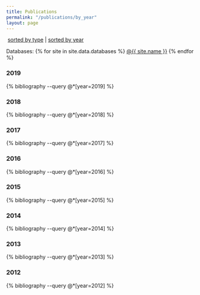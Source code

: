 ```yaml
---
title: Publications
permalink: "/publications/by_year"
layout: page
---
```


<p><i class="fa fa-sort"></i>&nbsp;<a href="/publications">sorted by type</a> | <a href="/publications/by_year.html">sorted by year</a></p>

<p>
Databases:
{% for site in site.data.databases %}
<a href="{{ site.url }}" target="_blank">@{{ site.name }}</a>
{% endfor %}
</p>

### 2019

{% bibliography --query @*[year=2019] %}

### 2018

{% bibliography --query @*[year=2018] %}

### 2017

{% bibliography --query @*[year=2017] %}

### 2016

{% bibliography --query @*[year=2016] %}

### 2015

{% bibliography --query @*[year=2015] %}

### 2014

{% bibliography --query @*[year=2014] %}

### 2013

{% bibliography --query @*[year=2013] %}

### 2012

{% bibliography --query @*[year=2012] %}
